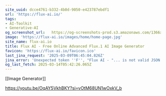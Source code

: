 ```yaml
---
site_uuid: dcce4761-b332-4b0d-9050-e423787ebdf1
url: 'https://flux-ai.io/'
tags:
- AI-Toolkit
- Generative-AI
og_screenshot_url:   https://og-screenshots-prod.s3.amazonaws.com/1366x768/80/false/e2b07f18a002328b75dee1642feb2347272f4c255dfdbf819389abe537316ec7.jpeg
image: 'https://flux-ai.io/images/home/home-page.jpg'
site_name: flux-ai.io
title: Flux AI - Free Online Advanced Flux.1 AI Image Generator
favicon: 'https://flux-ai.io/favicon.ico'
last_jina_request: '2025-03-09T06:45:04.826Z'
jina_error: 'Unexpected token ''F'', "Flux AI - "... is not valid JSON'
og_last_fetch: 2025-03-14T05:42:26.065Z
---
```

[[Image Generator]]

https://youtu.be/OqAY5VkhBKY?si=vOtM68UN1wOxkV_b
